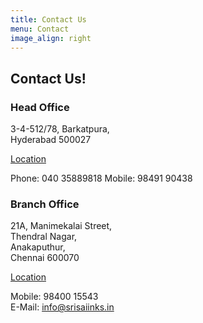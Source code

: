 ```yaml
---
title: Contact Us
menu: Contact
image_align: right
---
```


## **Contact** Us!

### Head Office ###

3-4-512/78, Barkatpura, <br>
Hyderabad 500027 <br>

[Location](https://goo.gl/maps/2ffQegf21bKp9Tmy7?classes=btn,btn-primary)

Phone: 040 35889818
Mobile: 98491 90438

### Branch Office ###

21A, Manimekalai Street, <br>
Thendral Nagar, <br>
Anakaputhur, <br>
Chennai 600070

[Location](https://goo.gl/maps/jUymcaPbUMUzo85r6?classes=btn,btn-primary)

Mobile: 98400 15543 <br>
E-Mail: [info@srisaiinks.in](mailto:info@srisaiinks.in)